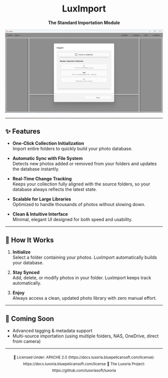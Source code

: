 <h1 align="center">LuxImport</h1>
<p align="center"><b>The Standard Importation Module</b></p>

<p align="center">
  <img src="https://raw.githubusercontent.com/LuxoriaSoft/Luxoria/7fd4110af73ea82102e51019ca288c48e9dd01d4/Modules/LuxImport/docs/luximport.mainview.png" alt="LuxImport MainView" width="600"/>
</p>

---

## ✨ Features

- **One-Click Collection Initialization**  
  Import entire folders to quickly build your photo database.

- **Automatic Sync with File System**  
  Detects new photos added or removed from your folders and updates the database instantly.

- **Real-Time Change Tracking**  
  Keeps your collection fully aligned with the source folders, so your database always reflects the latest state.

- **Scalable for Large Libraries**  
  Optimized to handle thousands of photos without slowing down.

- **Clean & Intuitive Interface**  
  Minimal, elegant UI designed for both speed and usability.

---

## 📂 How It Works

1. **Initialize**  
   Select a folder containing your photos. LuxImport automatically builds your database.  

2. **Stay Synced**  
   Add, delete, or modify photos in your folder. LuxImport keeps track automatically.  

3. **Enjoy**  
   Always access a clean, updated photo library with zero manual effort.  

---

## 📌 Coming Soon

- Advanced tagging & metadata support  
- Multi-source importation (using multiple folders, NAS, OneDrive, direct from camera)  

---

<p align="center">
  <sub>📜 Licensed Under: APACHE 2.0 (https://docs.luxoria.bluepelicansoft.com/license): https://docs.luxoria.bluepelicansoft.com/license</sub>
  <sub>📜 The Luxoria Project: https://github.com/luxoriasoft/luxoria</sub>
</p>
